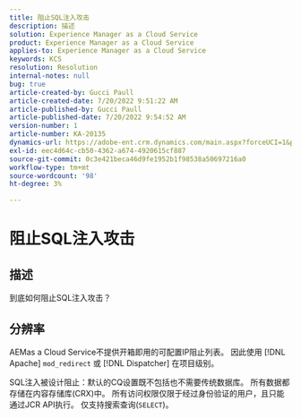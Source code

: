 ```yaml
---
title: 阻止SQL注入攻击
description: 描述
solution: Experience Manager as a Cloud Service
product: Experience Manager as a Cloud Service
applies-to: Experience Manager as a Cloud Service
keywords: KCS
resolution: Resolution
internal-notes: null
bug: true
article-created-by: Gucci Paull
article-created-date: 7/20/2022 9:51:22 AM
article-published-by: Gucci Paull
article-published-date: 7/20/2022 9:54:52 AM
version-number: 1
article-number: KA-20135
dynamics-url: https://adobe-ent.crm.dynamics.com/main.aspx?forceUCI=1&pagetype=entityrecord&etn=knowledgearticle&id=2da8317b-1108-ed11-82e4-00224809a4ae
exl-id: eec4d64c-cb50-4362-a674-4920615cf887
source-git-commit: 0c3e421beca46d9fe1952b1f98538a50697216a0
workflow-type: tm+mt
source-wordcount: '98'
ht-degree: 3%

---
```


# 阻止SQL注入攻击

## 描述


到底如何阻止SQL注入攻击？


## 分辨率


AEMas a Cloud Service不提供开箱即用的可配置IP阻止列表。 因此使用 [!DNL Apache] `mod_redirect` 或 [!DNL Dispatcher] 在项目级别。

SQL注入被设计阻止：默认的CQ设置既不包括也不需要传统数据库。 所有数据都存储在内容存储库(CRX)中。 所有访问权限仅限于经过身份验证的用户，且只能通过JCR API执行。 仅支持搜索查询(`SELECT`)。
